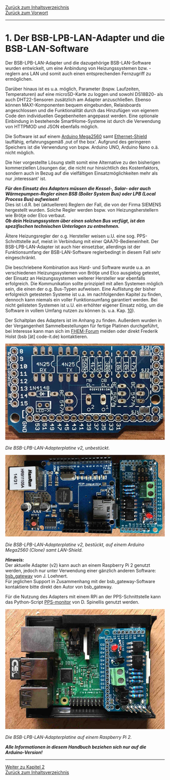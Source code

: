 [Zurück zum Inhaltsverzeichnis](inhaltsverzeichnis.md)    
[Zurück zum Vorwort](index.md)  
    
---
    
# 1. Der BSB-LPB-LAN-Adapter und die BSB-LAN-Software  
Der BSB-LPB-LAN-Adapter und die dazugehörige BSB-LAN-Software wurden
entwickelt, um eine Anbindung von Heizungssystemen bzw. -reglern ans LAN
und somit auch einen entsprechenden Fernzugriff zu ermöglichen.  

Darüber hinaus ist es u.a. möglich, Parameter (bspw. Laufzeiten,
Temperaturen) auf eine microSD-Karte zu loggen und sowohl DS18B20- als
auch DHT22-Sensoren zusätzlich am Adapter anzuschließen. Ebenso können 
MAX!-Komponenten bequem eingebunden, Relaisboards angeschlossen und die 
Funktionalität durch das Hinzufügen von eigenem Code den individuellen 
Gegebenheiten angepasst werden. Eine optionale Einbindung in bestehende 
SmartHome-Systeme ist durch die Verwendung von HTTPMOD und JSON ebenfalls möglich.  

Die Software ist auf einem [Arduino Mega2560](kap12.md#121-der-arduino-mega-2560) 
samt [Ethernet-Shield](kap12.md#122-das-lan-shield) lauffähig, 
erfahrungsgemäß ‚out of the box'. Aufgrund des geringeren Speichers ist 
die Verwendung von bspw. Arduino UNO, Arduino Nano o.ä. nicht möglich.  

Die hier vorgestellte Lösung stellt somit eine Alternative zu den bisherigen
kommerziellen Lösungen dar, die nicht nur hinsichtlich des
Kostenfaktors, sondern auch in Bezug auf die vielfältigen
Einsatzmöglichkeiten mehr als nur ‚interessant' ist.

***Für den Einsatz des Adapters müssen die Kessel-, Solar- oder auch
Wärmepumpen-Regler einen BSB (Boiler System Bus) oder LPB (Local Process Bus) aufweisen!***  
Dies ist i.d.R. bei (aktuelleren) Reglern der Fall,
die von der Firma SIEMENS hergestellt wurden. Solche Regler werden bspw.
von Heizungsherstellern wie Brötje oder Elco verbaut.   
***Ob dein Heizungssystem über einen solchen Bus verfügt, ist den spezifischen
technischen Unterlagen zu entnehmen.***

Ältere Heizungsregler der o.g. Hersteller weisen u.U. eine sog.
PPS-Schnittstelle auf, meist in Verbindung mit einer
QAA70-Bedieneinheit. Der BSB-LPB-LAN-Adapter ist auch hier einsetzbar,
allerdings ist der Funktionsumfang der BSB-LAN-Software 
reglerbedingt in diesem Fall sehr eingeschränkt.

Die beschriebene Kombination aus Hard- und
Software wurde u.a. an verschiedenen Heizungssystemen von Brötje und
Elco ausgiebig getestet, der Einsatz an Heizungssystemen weiterer
Hersteller war ebenfalls erfolgreich. Die Kommunikation sollte
prinzipiell mit allen Systemen möglich sein, die einen der o.g.
Bus-Typen aufweisen. Eine Auflistung der bisher erfolgreich getesteten
Systeme ist u.a. im nachfolgenden Kapitel zu finden, dennoch kann
niemals ein voller Funktionsumfang garantiert werden. Bei nicht
gelisteten Systemen ist u.U. ein erhöhter eigener Einsatz nötig, um die
Software in vollem Umfang nutzen zu können (s. u.a. Kap. [10](kap10.md)).

Der Schaltplan des Adapters ist im Anhang zu finden. Außerdem wurden in
der Vergangenheit Sammelbestellungen für fertige Platinen durchgeführt,
bei Interesse kann man sich im [FHEM-Forum](https://forum.fhem.de/index.php/topic,29762.0.html) melden oder direkt Frederik
Holst (bsb \[ät\] code-it.de) kontaktieren.

<img src="https://raw.githubusercontent.com/1coderookie/BSB-LPB-LAN/master/docs/pics/bsb-platine-unbestueckt.jpeg">

*Die BSB-LPB-LAN-Adapterplatine v2, unbestückt.*  
    
    
<img src="https://raw.githubusercontent.com/1coderookie/BSB-LPB-LAN/master/docs/pics/bsb-adapter-komplett-ardu.jpeg">
    
*Die BSB-LPB-LAN-Adapterplatine v2, bestückt, auf einem Arduino Mega2560 (Clone) samt LAN-Shield.*  
    
    
***Hinweis:***  
Der aktuelle Adapter (v2) kann auch an einem Raspberry Pi 2 genutzt
werden, jedoch nur unter Verwendung einer gänzlich anderen Software:
[bsb_gateway](https://github.com/loehnertj/bsbgateway) von J. Loehnert.  
Für jeglichen Support in Zusammenhang mit der bsb_gateway-Software
kontaktiere bitte direkt den Autor von bsb_gateway.

Für die Nutzung des Adapters mit einem RPi an der PPS-Schnittstelle kann
das Python-Script [PPS-monitor](https://github.com/dspinellis/PPS-monitor) von D. Spinellis genutzt werden.

<img src="https://raw.githubusercontent.com/1coderookie/BSB-LPB-LAN/master/docs/pics/bsb-adapter-komplett-rpi.jpeg">  
    
*Die BSB-LPB-LAN-Adapterplatine auf einem Raspberry Pi 2.*  
    
     
***Alle Informationen in diesem Handbuch beziehen sich nur auf die
Arduino-Version!***    
        
---      
     
[Weiter zu Kapitel 2](kap02.md)      
[Zurück zum Inhaltsverzeichnis](inhaltsverzeichnis.md)  
    
